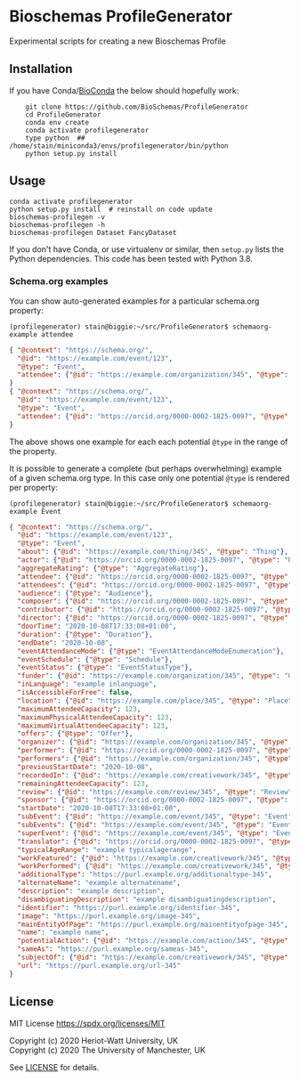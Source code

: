 # Bioschemas ProfileGenerator
Experimental scripts for creating a new Bioschemas Profile

## Installation

If you have Conda/[BioConda](https://bioconda.github.io/) the below should hopefully work:

```shell
    git clone https://github.com/BioSchemas/ProfileGenerator
    cd ProfileGenerator
    conda env create
    conda activate profilegenerator
    type python  ## /home/stain/miniconda3/envs/profilegenerator/bin/python
    python setup.py install
```

## Usage

```
conda activate profilegenerator
python setup.py install  # reinstall on code update
bioschemas-profilegen -v
bioschemas-profilegen -h
bioschemas-profilegen Dataset FancyDataset
```

If you don't have Conda, or use virtualenv or similar, then `setup.py` lists the Python dependencies. This code has been tested with Python 3.8.

### Schema.org examples

You can show auto-generated examples for a particular schema.org property:


```shell
(profilegenerator) stain@biggie:~/src/ProfileGenerator$ schemaorg-example attendee
```

```json
{ "@context": "https://schema.org/",
  "@id": "https://example.com/event/123",
  "@type": "Event",
  "attendee": {"@id": "https://example.com/organization/345", "@type": "Organization"}
}
{ "@context": "https://schema.org/",
  "@id": "https://example.com/event/123",
  "@type": "Event",
  "attendee": {"@id": "https://orcid.org/0000-0002-1825-0097", "@type": "Person"}
}
```

The above shows one example for each each potential `@type` in the range of the property.

It is possible to generate a complete (but perhaps overwhelming) example of a given schema.org type. In this case only one potential `@type` is rendered per property:

```shell
(profilegenerator) stain@biggie:~/src/ProfileGenerator$ schemaorg-example Event
```

```json
{ "@context": "https://schema.org/",
  "@id": "https://example.com/event/123",
  "@type": "Event",
  "about": {"@id": "https://example.com/thing/345", "@type": "Thing"},
  "actor": {"@id": "https://orcid.org/0000-0002-1825-0097", "@type": "Person"},
  "aggregateRating": {"@type": "AggregateRating"},
  "attendee": {"@id": "https://orcid.org/0000-0002-1825-0097", "@type": "Person"},
  "attendees": {"@id": "https://orcid.org/0000-0002-1825-0097", "@type": "Person"},
  "audience": {"@type": "Audience"},
  "composer": {"@id": "https://orcid.org/0000-0002-1825-0097", "@type": "Person"},
  "contributor": {"@id": "https://orcid.org/0000-0002-1825-0097", "@type": "Person"},
  "director": {"@id": "https://orcid.org/0000-0002-1825-0097", "@type": "Person"},
  "doorTime": "2020-10-08T17:33:08+01:00",
  "duration": {"@type": "Duration"},
  "endDate": "2020-10-08",
  "eventAttendanceMode": {"@type": "EventAttendanceModeEnumeration"},
  "eventSchedule": {"@type": "Schedule"},
  "eventStatus": {"@type": "EventStatusType"},
  "funder": {"@id": "https://example.com/organization/345", "@type": "Organization"},
  "inLanguage": "example inlanguage",
  "isAccessibleForFree": false,
  "location": {"@id": "https://example.com/place/345", "@type": "Place"},
  "maximumAttendeeCapacity": 123,
  "maximumPhysicalAttendeeCapacity": 123,
  "maximumVirtualAttendeeCapacity": 123,
  "offers": {"@type": "Offer"},
  "organizer": {"@id": "https://example.com/organization/345", "@type": "Organization"},
  "performer": {"@id": "https://orcid.org/0000-0002-1825-0097", "@type": "Person"},
  "performers": {"@id": "https://example.com/organization/345", "@type": "Organization"},
  "previousStartDate": "2020-10-08",
  "recordedIn": {"@id": "https://example.com/creativework/345", "@type": "CreativeWork"},
  "remainingAttendeeCapacity": 123,
  "review": {"@id": "https://example.com/review/345", "@type": "Review"},
  "sponsor": {"@id": "https://orcid.org/0000-0002-1825-0097", "@type": "Person"},
  "startDate": "2020-10-08T17:33:08+01:00",
  "subEvent": {"@id": "https://example.com/event/345", "@type": "Event"},
  "subEvents": {"@id": "https://example.com/event/345", "@type": "Event"},
  "superEvent": {"@id": "https://example.com/event/345", "@type": "Event"},
  "translator": {"@id": "https://orcid.org/0000-0002-1825-0097", "@type": "Person"},
  "typicalAgeRange": "example typicalagerange",
  "workFeatured": {"@id": "https://example.com/creativework/345", "@type": "CreativeWork"},
  "workPerformed": {"@id": "https://example.com/creativework/345", "@type": "CreativeWork"},
  "additionalType": "https://purl.example.org/additionaltype-345",
  "alternateName": "example alternatename",
  "description": "example description",
  "disambiguatingDescription": "example disambiguatingdescription",
  "identifier": "https://purl.example.org/identifier-345",
  "image": "https://purl.example.org/image-345",
  "mainEntityOfPage": "https://purl.example.org/mainentityofpage-345",
  "name": "example name",
  "potentialAction": {"@id": "https://example.com/action/345", "@type": "Action"},
  "sameAs": "https://purl.example.org/sameas-345",
  "subjectOf": {"@id": "https://example.com/creativework/345", "@type": "CreativeWork"},
  "url": "https://purl.example.org/url-345"
}
```

## License

MIT License <https://spdx.org/licenses/MIT>
  
Copyright (c) 2020 Heriot-Watt University, UK  
Copyright (c) 2020 The University of Manchester, UK

See [LICENSE](LICENSE) for details.
